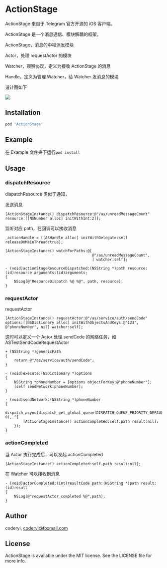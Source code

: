 # ActionStage






ActionStage 来自于 Telegram 官方开源的 iOS 客户端。

ActionStage 是一个消息通信、模块解耦的框架。

ActionStage，消息的中枢派发模块

Actor，处理 requestActor 的模块

Watcher，观察协议，定义为接收 ActionStage 的消息

Handle，定义为管理 Watcher，给 Watcher 发消息的模块

设计图如下

![](https://github.com/coderyi/ActionStage/blob/master/ActionStage.jpg)

## Installation

```ruby
pod 'ActionStage'
```

## Example

在 Example 文件夹下运行`pod install` 

## Usage


### dispatchResource

dispatchResource 类似于通知，

发送消息

```
[ActionStageInstance() dispatchResource:@"/as/unreadMessageCount" resource:[[NSNumber alloc] initWithInt:2]];
```

监听对应 path，在回调可以接收消息

```
_actionHandle = [[ASHandle alloc] initWithDelegate:self releaseOnMainThread:true];

[ActionStageInstance() watchForPaths:@[
                                       @"/as/unreadMessageCount",
                                       ] watcher:self];

- (void)actionStageResourceDispatched:(NSString *)path resource:(id)resource arguments:(id)arguments;
{
    NSLog(@"ResourceDispatch %@ %@", path, resource);
}
```

### requestActor

requestActor

```
[ActionStageInstance() requestActor:@"/as/service/auth/sendCode" options:[[NSDictionary alloc] initWithObjectsAndKeys:@"123", @"phoneNumber", nil] watcher:self];
```

这时可以定义一个 Actor 处理 sendCode 的网络任务，如 ASTestSendCodeRequestActor

```
+ (NSString *)genericPath
{
    return @"/as/service/auth/sendCode";
}

- (void)execute:(NSDictionary *)options
{
    NSString *phoneNumber = [options objectForKey:@"phoneNumber"];
    [self sendNetwork:phoneNumber];
}

- (void)sendNetwork:(NSString *)phoneNumber
{
    dispatch_async(dispatch_get_global_queue(DISPATCH_QUEUE_PRIORITY_DEFAULT, 0), ^{
        [ActionStageInstance() actionCompleted:self.path result:nil];
    });
}
```


### actionCompleted

当 Actor 执行完成后，可以发起 actionCompleted

```
[ActionStageInstance() actionCompleted:self.path result:nil];
```

在 Watcher 可以接收到消息

```
- (void)actorCompleted:(int)resultCode path:(NSString *)path result:(id)result
{
    NSLog(@"requestActor completed %@",path);
}
```


## Author

coderyi, coderyi@foxmail.com

## License

ActionStage is available under the MIT license. See the LICENSE file for more info.
